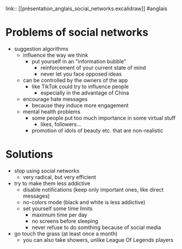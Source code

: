 link:: [[présentation_anglais_social_networks.excalidraw]]
#anglais 

# Problems of social networks

 - suggestion algorithms
     - influence the way we think
         - put yourself in an "information bubble"
             - reinforcement of your current state of mind
             - never let you face opposed ideas
     - can be controlled by the owners of the app
         - like TikTok could try to influence people
             - especially in the advantage of China
     - encourage hate messages
         - because they induce more engagement
     - mental health problems
         - some people put too much importance in some virtual stuff
             - likes, followers...
         - promotion of idols of beauty etc. that are non-realistic

# Solutions

 - stop using social networks
     - very radical, but very efficient
 - try to make them less addictive
     - disable notifications (keep only important ones, like direct messages)
     - no-colors mode (black and white is less addictive)
     - set yourself some time limits
         - maximum time per day
         - no screens before sleeping
         - never refuse to do somthing because of social media
 - go touch the grass (at least once a month)
     - you can also take showers, unlike League Of Legends players

